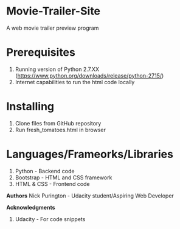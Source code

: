 # Movie-Trailer-Site
A web movie trailer preview program

# Prerequisites

1. Running version of Python 2.7.XX (https://www.python.org/downloads/release/python-2715/)
2. Internet capabilities to run the html code locally

# Installing

1. Clone files from GitHub repository
2. Run fresh_tomatoes.html in browser

# Languages/Frameorks/Libraries

1. Python - Backend code 
2. Bootstrap - HTML and CSS framework
3. HTML & CSS - Frontend code


**Authors**
Nick Purington - Udacity student/Aspiring Web Developer

**Acknowledgments**
1. Udacity - For code snippets

